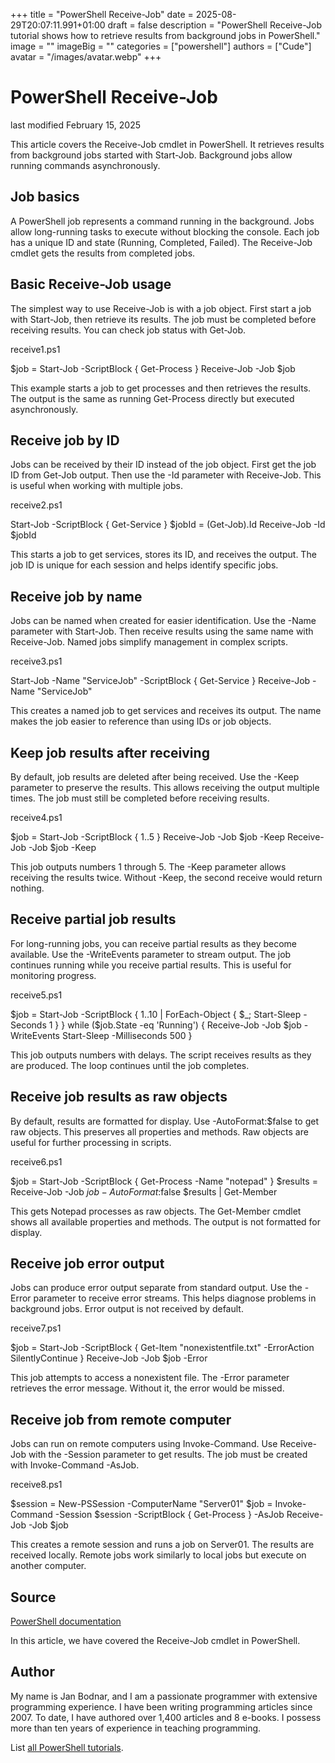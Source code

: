 +++
title = "PowerShell Receive-Job"
date = 2025-08-29T20:07:11.991+01:00
draft = false
description = "PowerShell Receive-Job tutorial shows how to retrieve results from background jobs in PowerShell."
image = ""
imageBig = ""
categories = ["powershell"]
authors = ["Cude"]
avatar = "/images/avatar.webp"
+++

# PowerShell Receive-Job

last modified February 15, 2025

This article covers the Receive-Job cmdlet in PowerShell. It
retrieves results from background jobs started with Start-Job.
Background jobs allow running commands asynchronously.

## Job basics

A PowerShell job represents a command running in the background. Jobs allow
long-running tasks to execute without blocking the console. Each job has a
unique ID and state (Running, Completed, Failed). The Receive-Job
cmdlet gets the results from completed jobs.

## Basic Receive-Job usage

The simplest way to use Receive-Job is with a job object. First
start a job with Start-Job, then retrieve its results. The job
must be completed before receiving results. You can check job status with
Get-Job.

receive1.ps1
  

$job = Start-Job -ScriptBlock { Get-Process }
Receive-Job -Job $job

This example starts a job to get processes and then retrieves the results.
The output is the same as running Get-Process directly but
executed asynchronously.

## Receive job by ID

Jobs can be received by their ID instead of the job object. First get the
job ID from Get-Job output. Then use the -Id parameter with
Receive-Job. This is useful when working with multiple jobs.

receive2.ps1
  

Start-Job -ScriptBlock { Get-Service }
$jobId = (Get-Job).Id
Receive-Job -Id $jobId

This starts a job to get services, stores its ID, and receives the output.
The job ID is unique for each session and helps identify specific jobs.

## Receive job by name

Jobs can be named when created for easier identification. Use the -Name
parameter with Start-Job. Then receive results using the same
name with Receive-Job. Named jobs simplify management in
complex scripts.

receive3.ps1
  

Start-Job -Name "ServiceJob" -ScriptBlock { Get-Service }
Receive-Job -Name "ServiceJob"

This creates a named job to get services and receives its output. The name
makes the job easier to reference than using IDs or job objects.

## Keep job results after receiving

By default, job results are deleted after being received. Use the -Keep
parameter to preserve the results. This allows receiving the output multiple
times. The job must still be completed before receiving results.

receive4.ps1
  

$job = Start-Job -ScriptBlock { 1..5 }
Receive-Job -Job $job -Keep
Receive-Job -Job $job -Keep

This job outputs numbers 1 through 5. The -Keep parameter allows receiving
the results twice. Without -Keep, the second receive would return nothing.

## Receive partial job results

For long-running jobs, you can receive partial results as they become
available. Use the -WriteEvents parameter to stream output. The job continues
running while you receive partial results. This is useful for monitoring
progress.

receive5.ps1
  

$job = Start-Job -ScriptBlock { 1..10 | ForEach-Object { $_; Start-Sleep -Seconds 1 } }
while ($job.State -eq 'Running') {
    Receive-Job -Job $job -WriteEvents
    Start-Sleep -Milliseconds 500
}

This job outputs numbers with delays. The script receives results as they
are produced. The loop continues until the job completes.

## Receive job results as raw objects

By default, results are formatted for display. Use -AutoFormat:$false to
get raw objects. This preserves all properties and methods. Raw objects are
useful for further processing in scripts.

receive6.ps1
  

$job = Start-Job -ScriptBlock { Get-Process -Name "notepad" }
$results = Receive-Job -Job $job -AutoFormat:$false
$results | Get-Member

This gets Notepad processes as raw objects. The Get-Member
cmdlet shows all available properties and methods. The output is not
formatted for display.

## Receive job error output

Jobs can produce error output separate from standard output. Use the
-Error parameter to receive error streams. This helps diagnose problems
in background jobs. Error output is not received by default.

receive7.ps1
  

$job = Start-Job -ScriptBlock { Get-Item "nonexistentfile.txt" -ErrorAction SilentlyContinue }
Receive-Job -Job $job -Error

This job attempts to access a nonexistent file. The -Error parameter
retrieves the error message. Without it, the error would be missed.

## Receive job from remote computer

Jobs can run on remote computers using Invoke-Command. Use
Receive-Job with the -Session parameter to get results. The
job must be created with Invoke-Command -AsJob.

receive8.ps1
  

$session = New-PSSession -ComputerName "Server01"
$job = Invoke-Command -Session $session -ScriptBlock { Get-Process } -AsJob
Receive-Job -Job $job

This creates a remote session and runs a job on Server01. The results are
received locally. Remote jobs work similarly to local jobs but execute on
another computer.

## Source

[PowerShell documentation](https://docs.microsoft.com/en-us/powershell/)

In this article, we have covered the Receive-Job cmdlet in PowerShell.

## Author

My name is Jan Bodnar, and I am a passionate programmer with extensive
programming experience. I have been writing programming articles since 2007.
To date, I have authored over 1,400 articles and 8 e-books. I possess more
than ten years of experience in teaching programming.

List [all PowerShell tutorials](/powershell/).